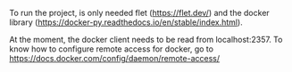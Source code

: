 To run the project, is only needed flet (https://flet.dev/) and the docker library (https://docker-py.readthedocs.io/en/stable/index.html).

At the moment, the docker client needs to be read from localhost:2357. To know how to configure remote access for docker, go to https://docs.docker.com/config/daemon/remote-access/